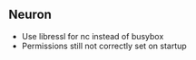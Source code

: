 ## Neuron
* Use libressl for nc instead of busybox
* Permissions still not correctly set on startup
